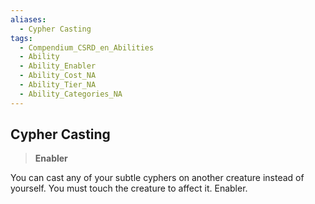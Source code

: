 ```yaml
---
aliases:
  - Cypher Casting
tags:
  - Compendium_CSRD_en_Abilities
  - Ability
  - Ability_Enabler
  - Ability_Cost_NA
  - Ability_Tier_NA
  - Ability_Categories_NA
---
```

  
    
## Cypher Casting    
>**Enabler**  
    
You can cast any of your subtle cyphers on another creature instead of yourself. You must touch the creature to affect it. Enabler.